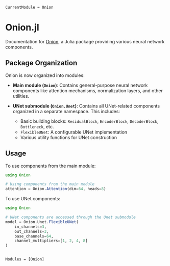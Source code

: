 ```@meta
CurrentModule = Onion
```

# Onion.jl

Documentation for [Onion](https://github.com/MurrellGroup/Onion.jl), a Julia package providing various neural network components.

## Package Organization

Onion is now organized into modules:

- **Main module (`Onion`)**: Contains general-purpose neural network components like attention mechanisms, normalization layers, and other utilities.

- **UNet submodule (`Onion.Unet`)**: Contains all UNet-related components organized in a separate namespace. This includes:
  - Basic building blocks: `ResidualBlock`, `EncoderBlock`, `DecoderBlock`, `Bottleneck`, etc.
  - `FlexibleUNet`: A configurable UNet implementation 
  - Various utility functions for UNet construction

## Usage

To use components from the main module:

```julia
using Onion

# Using components from the main module
attention = Onion.Attention(dim=64, heads=8)
```

To use UNet components:

```julia
using Onion

# UNet components are accessed through the Unet submodule
model = Onion.Unet.FlexibleUNet(
    in_channels=3,
    out_channels=3,
    base_channels=64,
    channel_multipliers=[1, 2, 4, 8]
)
```

```@index
```

```@autodocs
Modules = [Onion]
```
